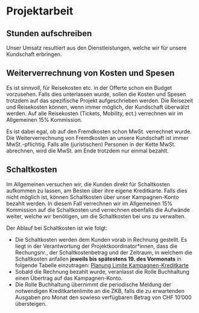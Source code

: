 # Projektarbeit

## Stunden aufschreiben

Unser Umsatz resultiert aus den Dienstleistungen, welche wir für unsere Kundschaft erbringen.

## Weiterverrechnung von Kosten und Spesen

Es ist sinnvoll, für Reisekosten etc. in der Offerte schon ein Budget vorzusehen. Falls dies unterlassen wurde, sollen die Kosten und Spesen trotzdem auf das spezifische Projekt aufgeschrieben werden. Die Reisezeit und Reisekosten können, wenn immer möglich, der Kundschaft überwälzt werden. Auf alle Reisekosten (Tickets, Mobility, ect.) verrechnen wir im Allgemeinen 15% Kommission.

Es ist dabei egal, ob auf den Fremdkosten schon MwSt. verrechnet wurde. Die Weiterverrechnung von Fremdkosten an unsere Kundschaft ist immer MwSt.-pflichtig. Falls alle (juristischen) Personen in der Kette MwSt. abrechnen, wird die MwSt. am Ende trotzdem nur einmal bezahlt.

## Schaltkosten

Im Allgemeinen versuchen wir, die Kunden direkt für Schaltkosten aufkommen zu lassen, am Besten über ihre eigene Kreditkarte. Falls dies nicht möglich ist, können Schaltkosten über unser Kampagnen-Konto bezahlt werden. In diesem Fall verrechnen wir im Allgemeinen 15% Kommission auf die Schaltkosten und verrechnen ebenfalls die Aufwände weiter, welche wir benötigen, um die Schaltkosten bei uns zu verwalten.

Der Ablauf bei Schaltkosten ist wie folgt:

- Die Schaltkosten werden dem Kunden vorab in Rechnung gestellt. Es liegt in der Verantwortung der Projektkoordinator*innen, dass die Rechungsnr., der Schaltkostenbetrag und der Zeitraum, in welchem die Schaltkosten anfallen __jeweils bis spätestens 19. des Vormonats__ in folgende Tabelle einzutragen: [Planung Limite Kampagnen-Kreditkarte](https://drive.google.com/drive/folders/1BLCiZx_sp_yfjuSFcYglrBByPdnxbbNe)
- Sobald die Rechnung bezahlt wurde, veranlasst die Rolle Buchhaltung einen Übertrag auf das Kampagnen-Konto.
- Die Rolle Buchhaltung übernimmt die periodische Meldung der notwendigen Kreditkartenlimite an die ZKB, falls die zu erwartenden Ausgaben pro Monat den sowieso verfügbaren Betrag von CHF 10’000 übersteigen.
